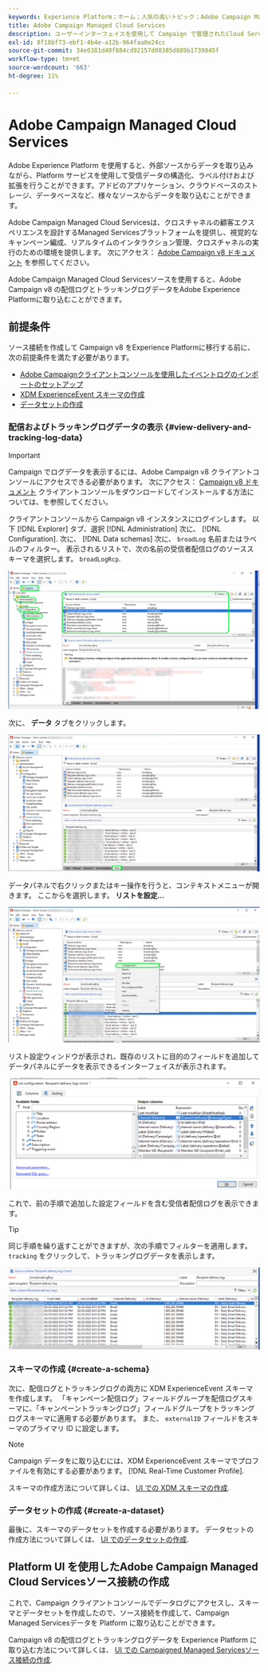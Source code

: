 ```yaml
---
keywords: Experience Platform；ホーム；人気の高いトピック；Adobe Campaign Managed Cloud Services;campaign;campaign managed services
title: Adobe Campaign Managed Cloud Services
description: ユーザーインターフェイスを使用して Campaign で管理されたCloud Servicesを Platform に接続する方法を説明します
exl-id: 8f18bf73-ebf1-4b4e-a12b-964faa0e24cc
source-git-commit: 34e0381d40f884cd92157d08385d889b1739845f
workflow-type: tm+mt
source-wordcount: '663'
ht-degree: 11%

---
```


# Adobe Campaign Managed Cloud Services

Adobe Experience Platform を使用すると、外部ソースからデータを取り込みながら、Platform サービスを使用して受信データの構造化、ラベル付けおよび拡張を行うことができます。アドビのアプリケーション、クラウドベースのストレージ、データベースなど、様々なソースからデータを取り込むことができます。

Adobe Campaign Managed Cloud Servicesは、クロスチャネルの顧客エクスペリエンスを設計するManaged Servicesプラットフォームを提供し、視覚的なキャンペーン編成、リアルタイムのインタラクション管理、クロスチャネルの実行のための環境を提供します。 次にアクセス： [Adobe Campaign v8 ドキュメント](https://experienceleague.adobe.com/docs/campaign/campaign-v8/campaign-home.html?lang=ja) を参照してください。

Adobe Campaign Managed Cloud Servicesソースを使用すると、Adobe Campaign v8 の配信ログとトラッキングログデータをAdobe Experience Platformに取り込むことができます。

## 前提条件

ソース接続を作成して Campaign v8 をExperience Platformに移行する前に、次の前提条件を満たす必要があります。

* [Adobe Campaignクライアントコンソールを使用したイベントログのインポートのセットアップ](#view-delivery-and-tracking-log-data)
* [XDM ExperienceEvent スキーマの作成](#create-a-schema)
* [データセットの作成](#create-a-dataset)

### 配信およびトラッキングログデータの表示 {#view-delivery-and-tracking-log-data}

>[!IMPORTANT]
>
>Campaign でログデータを表示するには、Adobe Campaign v8 クライアントコンソールにアクセスできる必要があります。 次にアクセス： [Campaign v8 ドキュメント](https://experienceleague.adobe.com/docs/campaign/campaign-v8/deploy/connect.html?lang=en) クライアントコンソールをダウンロードしてインストールする方法については、を参照してください。

クライアントコンソールから Campaign v8 インスタンスにログインします。 以下 [!DNL Explorer] タブ、選択 [!DNL Administration] 次に、 [!DNL Configuration]. 次に、 [!DNL Data schemas] 次に、 `broadLog` 名前またはラベルのフィルター。 表示されるリストで、次の名前の受信者配信ログのソーススキーマを選択します。 `broadLogRcp`.

![「エクスプローラー」タブが選択されたAdobe Campaign v8 クライアントコンソール、「管理」、「設定」、「データスキーマ」の各ノードが展開され、フィルタリングが「broad」に設定されます。](./images/campaign/explorer.png)

次に、 **データ** タブをクリックします。

![「データ」タブが選択されたAdobe Campaign v8 クライアントコンソール。](./images/campaign/data.png)

データパネルで右クリックまたはキー操作を行うと、コンテキストメニューが開きます。 ここからを選択します。 **リストを設定…**

![コンテキストメニューが開き、「リストを設定」オプションが選択されたAdobe Campaign v8 クライアントコンソール。](./images/campaign/configure.png)

リスト設定ウィンドウが表示され、既存のリストに目的のフィールドを追加してデータパネルにデータを表示できるインターフェイスが表示されます。

![表示用に追加できる受信者配信ログの設定のリストです。](./images/campaign/list-configuration.png)

これで、前の手順で追加した設定フィールドを含む受信者配信ログを表示できます。

>[!TIP]
>
>同じ手順を繰り返すことができますが、次の手順でフィルターを適用します。 `tracking` をクリックして、トラッキングログデータを表示します。

![受信者配信ログには、最終変更日の名前、配信チャネル、内部配信名、ラベルに関する情報が表示されます。](./images/campaign/recipient-delivery-logs.png)

### スキーマの作成 {#create-a-schema}

次に、配信ログとトラッキングログの両方に XDM ExperienceEvent スキーマを作成します。 「キャンペーン配信ログ」フィールドグループを配信ログスキーマに、「キャンペーントラッキングログ」フィールドグループをトラッキングログスキーマに適用する必要があります。 また、 `externalID` フィールドをスキーマのプライマリ ID に設定します。

>[!NOTE]
>
>Campaign データをに取り込むには、XDM ExperienceEvent スキーマでプロファイルを有効にする必要があります。 [!DNL Real-Time Customer Profile].

スキーマの作成方法について詳しくは、 [UI での XDM スキーマの作成](../../../xdm/tutorials/create-schema-ui.md).

### データセットの作成 {#create-a-dataset}

最後に、スキーマのデータセットを作成する必要があります。 データセットの作成方法について詳しくは、 [UI でのデータセットの作成](../../../catalog/datasets/user-guide.md).

## Platform UI を使用したAdobe Campaign Managed Cloud Servicesソース接続の作成

これで、Campaign クライアントコンソールでデータログにアクセスし、スキーマとデータセットを作成したので、ソース接続を作成して、Campaign Managed Servicesデータを Platform に取り込むことができます。

Campaign v8 の配信ログとトラッキングログデータを Experience Platform に取り込む方法について詳しくは、 [UI での Campaigned Managed Servicesソース接続の作成](../../tutorials/ui/create/adobe-applications/campaign.md).
